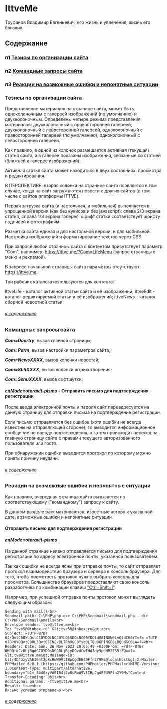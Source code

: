 # IttveMe
Труфанов Владимир Евгеньевич, его жизнь и увлечения, жизнь его близких.

## Содержание

### п1 [Тезисы по организации сайта](#%D1%82%D0%B5%D0%B7%D0%B8%D1%81%D1%8B-%D0%BF%D0%BE-%D0%BE%D1%80%D0%B3%D0%B0%D0%BD%D0%B8%D0%B7%D0%B0%D1%86%D0%B8%D0%B8-%D1%81%D0%B0%D0%B9%D1%82%D0%B0)
### п2 [Командные запросы сайта](#%D0%BA%D0%BE%D0%BC%D0%B0%D0%BD%D0%B4%D0%BD%D1%8B%D0%B5-%D0%B7%D0%B0%D0%BF%D1%80%D0%BE%D1%81%D1%8B-%D1%81%D0%B0%D0%B9%D1%82%D0%B0)
### п3 [Реакции на возможные ошибки и непонятные ситуации](#%D1%80%D0%B5%D0%B0%D0%BA%D1%86%D0%B8%D0%B8-%D0%BD%D0%B0-%D0%B2%D0%BE%D0%B7%D0%BC%D0%BE%D0%B6%D0%BD%D1%8B%D0%B5-%D0%BE%D1%88%D0%B8%D0%B1%D0%BA%D0%B8-%D0%B8-%D0%BD%D0%B5%D0%BF%D0%BE%D0%BD%D1%8F%D1%82%D0%BD%D1%8B%D0%B5-%D1%81%D0%B8%D1%82%D1%83%D0%B0%D1%86%D0%B8%D0%B8)

### Тезисы по организации сайта
Представление материалов на странице сайта, может быть одноколоночным с галереей изображений (по умолчанию) и двухколоночным. Определены четыре режима представления материалов: двухколоночный с правосторонней галереей, двухколоночный с левосторонней галереей, одноколоночный с правосторонней галереей (по умолчанию), одноколоночный с левосторонней галереей.

Как правило, в одной из колонок размещается активная (текущая) статья сайта, а в галерее показаны изображения, связанные со статьей (ближней к галерее изображений).

Активная статья сайта может находиться в двух состояниях: просмотра и редактирования.

В ПЕРСПЕКТИВЕ: вторая колонка на странице сайта появляется в том случае, когда на сайт загружаются новости с других сайтов (в том числе с сайтов платформы ITTVE).

Первая загрузка сайта (и настольная, и мобильная) выполняется в упрощенной версии (как без кукисов и без javascript): слева 2/3 экрана статья, справа 1/3 экрана галерея, шрифт статьи соответствует шрифту подписей к фотографиям.

Разметка сайта единая и для настольной версии, и для мобильной. Настройка изображений и форматирование текстов через CSS.

При запросе любой страницы сайта с контентом присутствует параметр "Com", например: https://ittve.me/?Com=LifeMenu (запрос страницы с меню и рекламой).

В запросе начальной страницы сайта параметры отсутствуют: https://ittve.me.

Три рабочих каталога используются для контента:

ittveLife - каталог активной статьи сайта и её изображений;
ittveEdit - каталог редактируемой статьи и её изображений;
ittveNews - каталог сборной новостной статьи.

###### [к содержанию](#%D1%81%D0%BE%D0%B4%D0%B5%D1%80%D0%B6%D0%B0%D0%BD%D0%B8%D0%B5)

### Командные запросы сайта



***Com=Doortry***, вызов главной страницы;

***Com=Parm***, вызов настройки параметров сайта;

***Com=NewsXXXX***, вызов колонки новостей;

***Com=StihXXXX***, вызов колонки штрихотворения;

***Com=SshuXXXX***, вызов софтшутки;

#### [***enMode=otpravit-pismo***](#%D0%BE%D1%82%D0%BF%D1%80%D0%B0%D0%B2%D0%B8%D1%82%D1%8C-%D0%BF%D0%B8%D1%81%D1%8C%D0%BC%D0%BE-%D0%B4%D0%BB%D1%8F-%D0%BF%D0%BE%D0%B4%D1%82%D0%B2%D0%B5%D1%80%D0%B6%D0%B4%D0%B5%D0%BD%D0%B8%D1%8F-%D1%80%D0%B5%D0%B3%D0%B8%D1%81%D1%82%D1%80%D0%B0%D1%86%D0%B8%D0%B8) - Отправить письмо для подтверждения   регистрации

После ввода электронной почты и пароля сайт переадресуется на данную страницу для отправки письма на подтверждение регистрации.

Если письмо отправляется без ошибок (хотя ошибки не всегда известны на отправляющей стороне), то
выводится информационное сообщение по поводу подтверждения, а затем происходит переход на главную страницу сайта с правами текущего авторизованного пользователя или гостя. 

При обнаружении ошибки выводится протокол по которому можно понять причину неудачи.

###### [к содержанию](#%D1%81%D0%BE%D0%B4%D0%B5%D1%80%D0%B6%D0%B0%D0%BD%D0%B8%D0%B5)

### Реакции на возможные ошибки и непонятные ситуации

Как правило, очередная страница сайта вызывается по соответствующему ("командному") запросу к сайту.

В данном разделе рассматриваются, известные автору к указанной дате, возможные ошибки и непонятные ситуации.

#### Отправить письмо для подтверждения регистрации
#### [***enMode=otpravit-pismo***]()

На данной странице неявно отправляется письмо для подтверждения регистрации по адресу электронной почты, указанной пользователем.

Так как ошибки не всегда ясны при отправке почты, то сайт отправляет протокол взаимодействия браузера и сервера в консоль браузера. Для того, чтобы посмотреть протокол нужно выбрать консоль для просмотра. Большинство браузеров предоставляют свою консоль разработчика по комбинации клавиш ["Ctrl+Shift+I"](https://browser.yandex.ru/help/useful-features/hotkeys.html).

Например, при успешной отправке почты протокол может выглядеть следующим образом:
```
Sending with mail()<br>
Sendmail path: C:\PHP\php.exe C:\PHP\Sendmail\sendmail.php --dir C:\PHP\Sendmail\emails<br>
Envelope sender: tve@ittve.me<br>
To: "tve58@inbox.ru" &lt;tve58@inbox.ru&gt;<br>
Subject: =?UTF-8?B?0J/QvtC00YLQstC10YDQtNC40YLQtSDQsNC00YDQtdGBINGN0LvQtdC60YI=?= =?UTF-8?B?0YDQvtC90L3QvtC5INC/0L7Rh9GC0Ysg0LTQu9GPINGB0LDQudGC0LA=?=<br>
Headers: Date: Sun, 26 Nov 2023 20:05:49 +0300From: =?UTF-8?B?0KDQtdCz0LjRgdGC0YDQsNGG0LjRjyDQvdCwIHd3dy5pdHR2ZS5tZQ==?= &lt;tve@ittve.me&gt;Message-ID: &lt;4b4GzyVAEI64t2p8cRwW9VtIBpCgdEE49Ffn2Y9Ms@localhost&gt;X-Mailer: PHPMailer 6.8.1 (https://github.com/PHPMailer/PHPMailer)MIME-Version: 1.0Content-Type: multipart/alternative; boundary="b1=_4b4GzyVAEI64t2p8cRwW9VtIBpCgdEE49Ffn2Y9Ms"Content-Transfer-Encoding: 8bit<br>
Additional params: -ftve@ittve.me<br>
Result: true<br>
Письмо успешно отправлено!<br>
```

###### [к содержанию](#%D1%81%D0%BE%D0%B4%D0%B5%D1%80%D0%B6%D0%B0%D0%BD%D0%B8%D0%B5)











